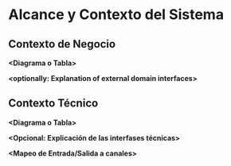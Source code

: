 # Alcance y Contexto del Sistema

## Contexto de Negocio

**\<Diagrama o Tabla>**

**\<optionally: Explanation of external domain interfaces>**

## Contexto Técnico

**\<Diagrama o Tabla>**

**\<Opcional: Explicación de las interfases técnicas>**

**\<Mapeo de Entrada/Salida a canales>**
